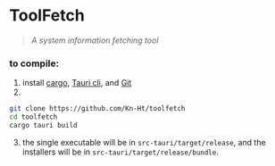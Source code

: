 # ToolFetch
> *A system information fetching tool*

### to compile:
1. install [cargo](https://doc.rust-lang.org/cargo/getting-started/index.html), [Tauri cli](https://tauri.app/v1/guides/getting-started/setup/), and [Git](https://git-scm.com/downloads)
2.
```sh
git clone https://github.com/Kn-Ht/toolfetch
cd toolfetch
cargo tauri build
```
3. the single executable will be in `src-tauri/target/release`, and the installers will be in `src-tauri/target/release/bundle`.
